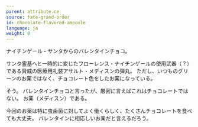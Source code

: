 ```yaml
---
parent: attribute.ce
source: fate-grand-order
id: chocolate-flavored-ampoule
language: ja
weight: 0
---
```


ナイチンゲール・サンタからのバレンタインチョコ。

サンタ霊基へと一時的に変じたフローレンス・ナイチンゲールの使用武器（？）である脅威の医療用礼装アサルト・メディスンの弾丸。
ただし、いつものグリーンのお薬ではなく、チョコレート色をしたお薬になっている。

そう。
バレンタインチョコと言ったが、厳密に言えばこれはチョコレートではない。
お薬（メディスン）である。

今回のお薬は特に虫歯菌に対してよく働くらしく、たくさんチョコレートを食べても大丈夫。
バレンタインに相応しいお薬だと言えるだろう。

